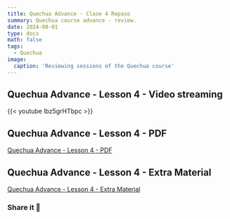 ```yaml
---
title: Quechua Advance - Clase 4 Repaso
summary: Quechua course advance - review.
date: 2024-08-01
type: docs
math: false
tags:
  - Quechua
image:
  caption: 'Reviewing sessions of the Quechua course'
---
```


## Quechua Advance - Lesson 4 - Video streaming

{{< youtube lbz5grHTbpc >}} 

## Quechua Advance - Lesson 4 - PDF

[Quechua Advance - Lesson 4 - PDF](https://elwin.huamanquispe.com/course/quechua-advance/clase-4-repaso/4-clase-repaso.pdf)


## Quechua Advance - Lesson 4 - Extra Material

[Quechua Advance - Lesson 4 - Extra Material](https://elwin.huamanquispe.com/course/quechua-advance/clase-4-repaso/4-clase-repaso-instructivo.pdf)

### Share it 🙌